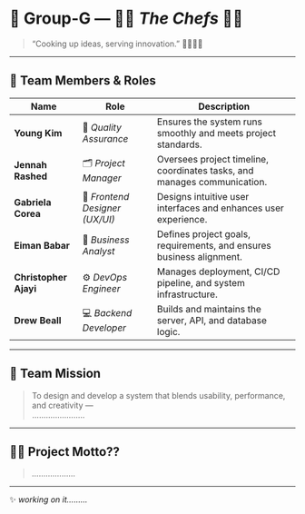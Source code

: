 # 🍳 Group-G —     👨‍🍳  *The Chefs*  👩‍🍳

> “Cooking up ideas, serving innovation.” 👨‍🍳👩‍🍳

---

## 👥 **Team Members & Roles**

| Name | Role | Description |
|------|------|-------------|
| **Young Kim** | 🧪 *Quality Assurance* | Ensures the system runs smoothly and meets project standards. |
| **Jennah Rashed** | 🗂️ *Project Manager* | Oversees project timeline, coordinates tasks, and manages communication. |
| **Gabriela Corea** | 🎨 *Frontend Designer (UX/UI)* | Designs intuitive user interfaces and enhances user experience. |
| **Eiman Babar** | 💼 *Business Analyst* | Defines project goals, requirements, and ensures business alignment. |
| **Christopher Ajayi** | ⚙️ *DevOps Engineer* | Manages deployment, CI/CD pipeline, and system infrastructure. |
| **Drew Beall** | 💻 *Backend Developer* | Builds and maintains the server, API, and database logic. |

---

## 🧭 **Team Mission**
> To design and develop a system that blends usability, performance, and creativity —  
> .......................

---

## 🧑‍🍳 **Project Motto??**
> *...................*

---

✨ *working on it.........*
